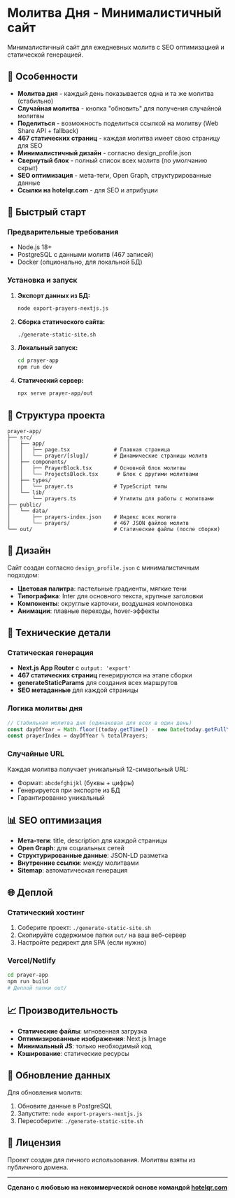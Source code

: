 # Молитва Дня - Минималистичный сайт

Минималистичный сайт для ежедневных молитв с SEO оптимизацией и статической генерацией.

## 🎯 Особенности

- **Молитва дня** - каждый день показывается одна и та же молитва (стабильно)
- **Случайная молитва** - кнопка "обновить" для получения случайной молитвы
- **Поделиться** - возможность поделиться ссылкой на молитву (Web Share API + fallback)
- **467 статических страниц** - каждая молитва имеет свою страницу для SEO
- **Минималистичный дизайн** - согласно design_profile.json
- **Свернутый блок** - полный список всех молитв (по умолчанию скрыт)
- **SEO оптимизация** - мета-теги, Open Graph, структурированные данные
- **Ссылки на hotelqr.com** - для SEO и атрибуции

## 🚀 Быстрый старт

### Предварительные требования

- Node.js 18+
- PostgreSQL с данными молитв (467 записей)
- Docker (опционально, для локальной БД)

### Установка и запуск

1. **Экспорт данных из БД:**
   ```bash
   node export-prayers-nextjs.js
   ```

2. **Сборка статического сайта:**
   ```bash
   ./generate-static-site.sh
   ```

3. **Локальный запуск:**
   ```bash
   cd prayer-app
   npm run dev
   ```

4. **Статический сервер:**
   ```bash
   npx serve prayer-app/out
   ```

## 📁 Структура проекта

```
prayer-app/
├── src/
│   ├── app/
│   │   ├── page.tsx              # Главная страница
│   │   └── prayer/[slug]/        # Динамические страницы молитв
│   ├── components/
│   │   ├── PrayerBlock.tsx       # Основной блок молитвы
│   │   └── ProjectsBlock.tsx      # Блок с другими молитвами
│   ├── types/
│   │   └── prayer.ts             # TypeScript типы
│   └── lib/
│       └── prayers.ts            # Утилиты для работы с молитвами
├── public/
│   └── data/
│       ├── prayers-index.json    # Индекс всех молитв
│       └── prayers/              # 467 JSON файлов молитв
└── out/                          # Статические файлы (после сборки)
```

## 🎨 Дизайн

Сайт создан согласно `design_profile.json` с минималистичным подходом:

- **Цветовая палитра**: пастельные градиенты, мягкие тени
- **Типографика**: Inter для основного текста, крупные заголовки
- **Компоненты**: округлые карточки, воздушная компоновка
- **Анимации**: плавные переходы, hover-эффекты

## 🔧 Технические детали

### Статическая генерация

- **Next.js App Router** с `output: 'export'`
- **467 статических страниц** генерируются на этапе сборки
- **generateStaticParams** для создания всех маршрутов
- **SEO метаданные** для каждой страницы

### Логика молитвы дня

```typescript
// Стабильная молитва дня (одинаковая для всех в один день)
const dayOfYear = Math.floor((today.getTime() - new Date(today.getFullYear(), 0, 0).getTime()) / (1000 * 60 * 60 * 24));
const prayerIndex = dayOfYear % totalPrayers;
```

### Случайные URL

Каждая молитва получает уникальный 12-символьный URL:
- Формат: `abcdefghijkl` (буквы + цифры)
- Генерируется при экспорте из БД
- Гарантированно уникальный

## 📊 SEO оптимизация

- **Мета-теги**: title, description для каждой страницы
- **Open Graph**: для социальных сетей
- **Структурированные данные**: JSON-LD разметка
- **Внутренние ссылки**: между молитвами
- **Sitemap**: автоматическая генерация

## 🌐 Деплой

### Статический хостинг

1. Соберите проект: `./generate-static-site.sh`
2. Скопируйте содержимое папки `out/` на ваш веб-сервер
3. Настройте редирект для SPA (если нужно)

### Vercel/Netlify

```bash
cd prayer-app
npm run build
# Деплой папки out/
```

## 📈 Производительность

- **Статические файлы**: мгновенная загрузка
- **Оптимизированные изображения**: Next.js Image
- **Минимальный JS**: только необходимый код
- **Кэширование**: статические ресурсы

## 🔄 Обновление данных

Для обновления молитв:

1. Обновите данные в PostgreSQL
2. Запустите: `node export-prayers-nextjs.js`
3. Пересоберите: `./generate-static-site.sh`

## 📝 Лицензия

Проект создан для личного использования. Молитвы взяты из публичного домена.

---

**Сделано с любовью на некоммерческой основе командой [hotelqr.com](https://hotelqr.com)**
